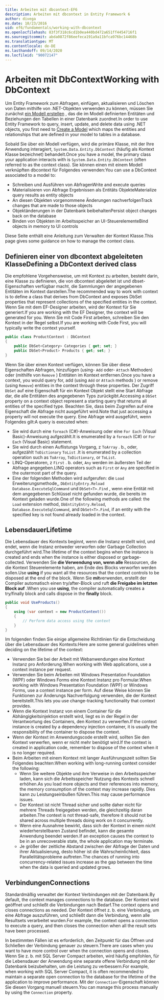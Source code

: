 ```yaml
---
title: Arbeiten mit dbcontext-EF6
description: Arbeiten mit dbcontext in Entity Framework 6
author: divega
ms.date: 10/23/2016
uid: ef6/fundamentals/working-with-dbcontext
ms.openlocfilehash: 83f3f318c6cd1b0ea440bd472a651ff4454716f1
ms.sourcegitcommit: abda0872f86eefeca191a9a11bfca976bc14468b
ms.translationtype: MT
ms.contentlocale: de-DE
ms.lasthandoff: 09/14/2020
ms.locfileid: "90072147"
---
```

# <a name="working-with-dbcontext"></a><span data-ttu-id="370b4-103">Arbeiten mit DbContext</span><span class="sxs-lookup"><span data-stu-id="370b4-103">Working with DbContext</span></span>

<span data-ttu-id="370b4-104">Um Entity Framework zum Abfragen, einfügen, aktualisieren und Löschen von Daten mithilfe von .NET-Objekten verwenden zu können, müssen Sie zunächst [ein Modell erstellen](xref:ef6/modeling/index) , das die im Modell definierten Entitäten und Beziehungen den Tabellen in einer Datenbank zuordnet.</span><span class="sxs-lookup"><span data-stu-id="370b4-104">In order to use Entity Framework to query, insert, update, and delete data using .NET objects, you first need to [Create a Model](xref:ef6/modeling/index) which maps the entities and relationships that are defined in your model to tables in a database.</span></span>

<span data-ttu-id="370b4-105">Sobald Sie über ein Modell verfügen, wird die primäre Klasse, mit der Ihre Anwendung interagiert, `System.Data.Entity.DbContext` (häufig als Kontext Klasse bezeichnet) behandelt.</span><span class="sxs-lookup"><span data-stu-id="370b4-105">Once you have a model, the primary class your application interacts with is `System.Data.Entity.DbContext` (often referred to as the context class).</span></span> <span data-ttu-id="370b4-106">Sie können einen mit einem Modell verknüpften dbcontext für Folgendes verwenden:</span><span class="sxs-lookup"><span data-stu-id="370b4-106">You can use a DbContext associated to a model to:</span></span>
- <span data-ttu-id="370b4-107">Schreiben und Ausführen von Abfragen</span><span class="sxs-lookup"><span data-stu-id="370b4-107">Write and execute queries</span></span>   
- <span data-ttu-id="370b4-108">Materialisieren von Abfrage Ergebnissen als Entitäts Objekte</span><span class="sxs-lookup"><span data-stu-id="370b4-108">Materialize query results as entity objects</span></span>
- <span data-ttu-id="370b4-109">An diesen Objekten vorgenommene Änderungen nachverfolgen</span><span class="sxs-lookup"><span data-stu-id="370b4-109">Track changes that are made to those objects</span></span>
- <span data-ttu-id="370b4-110">Objektänderungen in der Datenbank beibehalten</span><span class="sxs-lookup"><span data-stu-id="370b4-110">Persist object changes back on the database</span></span>
- <span data-ttu-id="370b4-111">Binden von Objekten im Arbeitsspeicher an UI-Steuerelemente</span><span class="sxs-lookup"><span data-stu-id="370b4-111">Bind objects in memory to UI controls</span></span>

<span data-ttu-id="370b4-112">Diese Seite enthält eine Anleitung zum Verwalten der Kontext Klasse.</span><span class="sxs-lookup"><span data-stu-id="370b4-112">This page gives some guidance on how to manage the context class.</span></span>  

## <a name="defining-a-dbcontext-derived-class"></a><span data-ttu-id="370b4-113">Definieren einer von dbcontext abgeleiteten Klasse</span><span class="sxs-lookup"><span data-stu-id="370b4-113">Defining a DbContext derived class</span></span>  

<span data-ttu-id="370b4-114">Die empfohlene Vorgehensweise, um mit Kontext zu arbeiten, besteht darin, eine Klasse zu definieren, die von dbcontext abgeleitet ist und dbset-Eigenschaften verfügbar macht, die Sammlungen der angegebenen Entitäten im Kontext darstellen.</span><span class="sxs-lookup"><span data-stu-id="370b4-114">The recommended way to work with context is to define a class that derives from DbContext and exposes DbSet properties that represent collections of the specified entities in the context.</span></span> <span data-ttu-id="370b4-115">Wenn Sie mit dem EF-Designer arbeiten, wird der Kontext für Sie generiert.</span><span class="sxs-lookup"><span data-stu-id="370b4-115">If you are working with the EF Designer, the context will be generated for you.</span></span> <span data-ttu-id="370b4-116">Wenn Sie mit Code First arbeiten, schreiben Sie den Kontext in der Regel selbst.</span><span class="sxs-lookup"><span data-stu-id="370b4-116">If you are working with Code First, you will typically write the context yourself.</span></span>  

``` csharp
public class ProductContext : DbContext
{
    public DbSet<Category> Categories { get; set; }
    public DbSet<Product> Products { get; set; }
}
```  

<span data-ttu-id="370b4-117">Wenn Sie über einen Kontext verfügen, können Sie über diese Eigenschaften Abfragen, hinzufügen (using- `Add` oder- `Attach` Methoden) oder (mithilfe von `Remove` ) Entitäten im Kontext entfernen.</span><span class="sxs-lookup"><span data-stu-id="370b4-117">Once you have a context, you would query for, add (using `Add` or `Attach` methods ) or remove (using `Remove`) entities in the context through these properties.</span></span> <span data-ttu-id="370b4-118">Der Zugriff `DbSet` auf eine Eigenschaft für ein Kontext Objekt stellt eine Start Abfrage dar, die alle Entitäten des angegebenen Typs zurückgibt.</span><span class="sxs-lookup"><span data-stu-id="370b4-118">Accessing a `DbSet` property on a context object represent a starting query that returns all entities of the specified type.</span></span> <span data-ttu-id="370b4-119">Beachten Sie, dass beim Zugreifen auf eine Eigenschaft die Abfrage nicht ausgeführt wird.</span><span class="sxs-lookup"><span data-stu-id="370b4-119">Note that just accessing a property will not execute the query.</span></span> <span data-ttu-id="370b4-120">Eine Abfrage wird ausgeführt, wenn Folgendes gilt:</span><span class="sxs-lookup"><span data-stu-id="370b4-120">A query is executed when:</span></span>  

- <span data-ttu-id="370b4-121">Sie wird durch eine `foreach` (C#)-Anweisung oder eine `For Each` (Visual Basic)-Anweisung aufgezählt.</span><span class="sxs-lookup"><span data-stu-id="370b4-121">It is enumerated by a `foreach` (C#) or `For Each` (Visual Basic) statement.</span></span>  
- <span data-ttu-id="370b4-122">Sie wird durch einen Auflistungs Vorgang, z `ToArray` . b., oder, aufgezählt `ToDictionary` `ToList` .</span><span class="sxs-lookup"><span data-stu-id="370b4-122">It is enumerated by a collection operation such as `ToArray`, `ToDictionary`, or `ToList`.</span></span>  
- <span data-ttu-id="370b4-123">LINQ-Operatoren, z `First` . b. oder, `Any` werden im äußersten Teil der Abfrage angegeben.</span><span class="sxs-lookup"><span data-stu-id="370b4-123">LINQ operators such as `First` or `Any` are specified in the outermost part of the query.</span></span>  
- <span data-ttu-id="370b4-124">Eine der folgenden Methoden wird aufgerufen: die `Load` Erweiterungsmethode,, `DbEntityEntry.Reload`  `Database.ExecuteSqlCommand` und `DbSet<T>.Find` , wenn eine Entität mit dem angegebenen Schlüssel nicht gefunden wurde, die bereits im Kontext geladen wurde.</span><span class="sxs-lookup"><span data-stu-id="370b4-124">One of the following methods are called: the `Load` extension method, `DbEntityEntry.Reload`,  `Database.ExecuteSqlCommand`, and `DbSet<T>.Find`, if an entity with the specified key is not found already loaded in the context.</span></span>  

## <a name="lifetime"></a><span data-ttu-id="370b4-125">Lebensdauer</span><span class="sxs-lookup"><span data-stu-id="370b4-125">Lifetime</span></span>  

<span data-ttu-id="370b4-126">Die Lebensdauer des Kontexts beginnt, wenn die Instanz erstellt wird, und endet, wenn die Instanz entweder verworfen oder Garbage Collection durchgeführt wird.</span><span class="sxs-lookup"><span data-stu-id="370b4-126">The lifetime of the context begins when the instance is created and ends when the instance is either disposed or garbage-collected.</span></span> <span data-ttu-id="370b4-127">Verwenden Sie **die Verwendung von, wenn alle** Ressourcen, die die Kontext Steuerelemente haben, am Ende des Blocks verworfen werden sollen.</span><span class="sxs-lookup"><span data-stu-id="370b4-127">Use **using** if you want all the resources that the context controls to be disposed at the end of the block.</span></span> <span data-ttu-id="370b4-128">Wenn Sie **mit**verwenden, erstellt der Compiler automatisch einen try/after-Block und ruft **die Freigabe im letzten Block auf** .</span><span class="sxs-lookup"><span data-stu-id="370b4-128">When you use **using**, the compiler automatically creates a try/finally block and calls dispose in the **finally** block.</span></span>  

``` csharp
public void UseProducts()
{
    using (var context = new ProductContext())
    {     
        // Perform data access using the context
    }
}
```  

<span data-ttu-id="370b4-129">Im folgenden finden Sie einige allgemeine Richtlinien für die Entscheidung über die Lebensdauer des Kontexts:</span><span class="sxs-lookup"><span data-stu-id="370b4-129">Here are some general guidelines when deciding on the lifetime of the context:</span></span>  

- <span data-ttu-id="370b4-130">Verwenden Sie bei der Arbeit mit Webanwendungen eine Kontext Instanz pro Anforderung.</span><span class="sxs-lookup"><span data-stu-id="370b4-130">When working with Web applications, use a context instance per request.</span></span>  
- <span data-ttu-id="370b4-131">Verwenden Sie beim Arbeiten mit Windows Presentation Foundation (WPF) oder Windows Forms eine Kontext Instanz pro Formular.</span><span class="sxs-lookup"><span data-stu-id="370b4-131">When working with Windows Presentation Foundation (WPF) or Windows Forms, use a context instance per form.</span></span> <span data-ttu-id="370b4-132">Auf diese Weise können Sie Funktionen zur Änderungs Nachverfolgung verwenden, die der Kontext bereitstellt.</span><span class="sxs-lookup"><span data-stu-id="370b4-132">This lets you use change-tracking functionality that context provides.</span></span>  
- <span data-ttu-id="370b4-133">Wenn die Kontext Instanz von einem Container für die Abhängigkeitsinjektion erstellt wird, liegt es in der Regel in der Verantwortung des Containers, den Kontext zu verwerfen.</span><span class="sxs-lookup"><span data-stu-id="370b4-133">If the context instance is created by a dependency injection container, it is usually the responsibility of the container to dispose the context.</span></span>
- <span data-ttu-id="370b4-134">Wenn der Kontext im Anwendungscode erstellt wird, sollten Sie den Kontext verwerfen, wenn er nicht mehr benötigt wird.</span><span class="sxs-lookup"><span data-stu-id="370b4-134">If the context is created in application code, remember to dispose of the context when it is no longer required.</span></span>  
- <span data-ttu-id="370b4-135">Beim Arbeiten mit einem Kontext mit langer Ausführungszeit sollten Sie Folgendes beachten:</span><span class="sxs-lookup"><span data-stu-id="370b4-135">When working with long-running context consider the following:</span></span>  
    - <span data-ttu-id="370b4-136">Wenn Sie weitere Objekte und ihre Verweise in den Arbeitsspeicher laden, kann sich die Arbeitsspeicher Nutzung des Kontexts schnell erhöhen.</span><span class="sxs-lookup"><span data-stu-id="370b4-136">As you load more objects and their references into memory, the memory consumption of the context may increase rapidly.</span></span> <span data-ttu-id="370b4-137">Dies kann zu Leistungseinbußen führen.</span><span class="sxs-lookup"><span data-stu-id="370b4-137">This may cause performance issues.</span></span>  
    - <span data-ttu-id="370b4-138">Der Kontext ist nicht Thread sicher und sollte daher nicht für mehrere Threads freigegeben werden, die gleichzeitig daran arbeiten.</span><span class="sxs-lookup"><span data-stu-id="370b4-138">The context is not thread-safe, therefore it should not be shared across multiple threads doing work on it concurrently.</span></span>
    - <span data-ttu-id="370b4-139">Wenn eine Ausnahme bewirkt, dass sich der Kontext in einem nicht wiederherstellbaren Zustand befindet, kann die gesamte Anwendung beendet werden.</span><span class="sxs-lookup"><span data-stu-id="370b4-139">If an exception causes the context to be in an unrecoverable state, the whole application may terminate.</span></span>  
    - <span data-ttu-id="370b4-140">Je größer der zeitliche Abstand zwischen der Abfrage der Daten und ihrer Aktualisierung, desto höher ist die Wahrscheinlichkeit, dass Parallelitätsprobleme auftreten.</span><span class="sxs-lookup"><span data-stu-id="370b4-140">The chances of running into concurrency-related issues increase as the gap between the time when the data is queried and updated grows.</span></span>  

## <a name="connections"></a><span data-ttu-id="370b4-141">Verbindungen</span><span class="sxs-lookup"><span data-stu-id="370b4-141">Connections</span></span>  

<span data-ttu-id="370b4-142">Standardmäßig verwaltet der Kontext Verbindungen mit der Datenbank.</span><span class="sxs-lookup"><span data-stu-id="370b4-142">By default, the context manages connections to the database.</span></span> <span data-ttu-id="370b4-143">Der Kontext wird geöffnet und schließt die Verbindungen nach Bedarf.</span><span class="sxs-lookup"><span data-stu-id="370b4-143">The context opens and closes connections as needed.</span></span> <span data-ttu-id="370b4-144">Der Kontext öffnet z. b. eine Verbindung, um eine Abfrage auszuführen, und schließt dann die Verbindung, wenn alle Resultsets verarbeitet wurden.</span><span class="sxs-lookup"><span data-stu-id="370b4-144">For example, the context opens a connection to execute a query, and then closes the connection when all the result sets have been processed.</span></span>  

<span data-ttu-id="370b4-145">In bestimmten Fällen ist es erforderlich, den Zeitpunkt für das Öffnen und Schließen der Verbindung genauer zu steuern.</span><span class="sxs-lookup"><span data-stu-id="370b4-145">There are cases when you want to have more control over when the connection opens and closes.</span></span> <span data-ttu-id="370b4-146">Wenn Sie z. b. mit SQL Server Compact arbeiten, wird häufig empfohlen, für die Lebensdauer der Anwendung eine separate offene Verbindung mit der Datenbank beizubehalten, um die Leistung zu verbessern.</span><span class="sxs-lookup"><span data-stu-id="370b4-146">For example, when working with SQL Server Compact, it is often recommended to maintain a separate open connection to the database for the lifetime of the application to improve performance.</span></span> <span data-ttu-id="370b4-147">Mit der `Connection`-Eigenschaft können Sie diesen Vorgang manuell steuern.</span><span class="sxs-lookup"><span data-stu-id="370b4-147">You can manage this process manually by using the `Connection` property.</span></span>  
